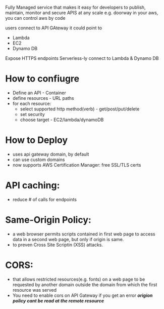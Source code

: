 Fully Managed service that makes it easy for developers to publish, maintain, monitor and secure APIS at any scale
e.g. doorway in your aws, you can control aws by code

users connect to API GAteway it could point to 
* Lambda
* EC2
* Dynamo DB

Expose HTTPS endpoints
Serverless-ly connect to Lambda & Dynamo DB

# How to confiugre
  * Define an API - Container
  * define resources - URL paths
  * for each resource:
    * select supported http method(verb) - get/post/put/delete
    * set security
    * choose target - EC2/lambda/dynamoDB
  
# How to Deploy
  * uses api gateway domain, by default
  * can use custom domains
  * now supports AWS Certification Manager: free SSL/TLS certs

# API caching:
  * reduce # of calls for endpoints

# Same-Origin Policy:
  * a web browser permits scripts contained in first web page to access data in a second web page, but only if origin is same.
  * to preven Cross Site Scriptin (XSS) attacks.

# CORS:
  * that allows restricted resources(e.g. fonts) on a web page to be requested by another domain outside the domain from which the first resource was served
  * You need to enable cors on API Gateway if you get an error ***origion policy cant be read at the remote resource***
#  





